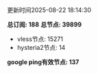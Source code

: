 更新时间2025-08-22 18:14:30

**总订阅: 188**
**总节点: 39899**
- vless节点: 15271
- hysteria2节点: 14

**google ping有效节点: 137**
